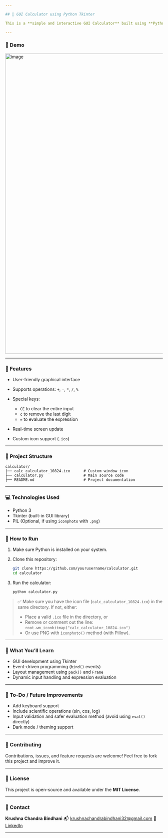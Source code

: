 ```yaml
---

## 🧮 GUI Calculator using Python Tkinter

This is a **simple and interactive GUI Calculator** built using **Python's Tkinter library**. It supports basic arithmetic operations, backspace, clear entry, and evaluates expressions dynamically using the `eval()` function.

---
```


### 📸 Demo

<img width="699" height="959" alt="image" src="https://github.com/user-attachments/assets/f0ecc647-4027-4738-9da0-daf4c9263782" />


---

### 🚀 Features

* User-friendly graphical interface
* Supports operations: `+`, `-`, `*`, `/`, `%`
* Special keys:

  * `CE` to clear the entire input
  * `c` to remove the last digit
  * `=` to evaluate the expression
* Real-time screen update
* Custom icon support (`.ico`)

---

### 📁 Project Structure

```
calculator/
├── calc_calculator_10824.ico      # Custom window icon
├── calculator.py                  # Main source code
├── README.md                      # Project documentation
```

---

### 💻 Technologies Used

* Python 3
* Tkinter (built-in GUI library)
* PIL (Optional, if using `iconphoto` with `.png`)

---

### 🔧 How to Run

1. Make sure Python is installed on your system.

2. Clone this repository:

   ```bash
   git clone https://github.com/yourusername/calculator.git
   cd calculator
   ```

3. Run the calculator:

   ```bash
   python calculator.py
   ```

> ✅ Make sure you have the icon file (`calc_calculator_10824.ico`) in the same directory. If not, either:
>
> * Place a valid `.ico` file in the directory, or
> * Remove or comment out the line: `root.wm_iconbitmap("calc_calculator_10824.ico")`
> * Or use PNG with `iconphoto()` method (with Pillow).

---

### 🧠 What You’ll Learn

* GUI development using Tkinter
* Event-driven programming (`bind()` events)
* Layout management using `pack()` and `Frame`
* Dynamic input handling and expression evaluation

---

### 📌 To-Do / Future Improvements

* Add keyboard support
* Include scientific operations (sin, cos, log)
* Input validation and safer evaluation method (avoid using `eval()` directly)
* Dark mode / theming support

---

### 🤝 Contributing

Contributions, issues, and feature requests are welcome!
Feel free to fork this project and improve it.

---

### 📜 License

This project is open-source and available under the **MIT License**.

---

### 📧 Contact

**Krushna Chandra Bindhani**
📬 [krushnachandrabindhani32@gmail.com](mailto:krushnachandrabindhani32@gmail.com)
🔗 [LinkedIn](https://www.linkedin.com/in/krushnachandrabindhani)

---
